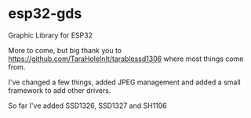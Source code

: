 # esp32-gds
Graphic Library for ESP32

More to come, but big thank you to https://github.com/TaraHoleInIt/tarablessd1306 where most things come from.

I've changed a few things, added JPEG management and added a small framework to add other drivers.

So far I've added SSD1326, SSD1327 and SH1106
